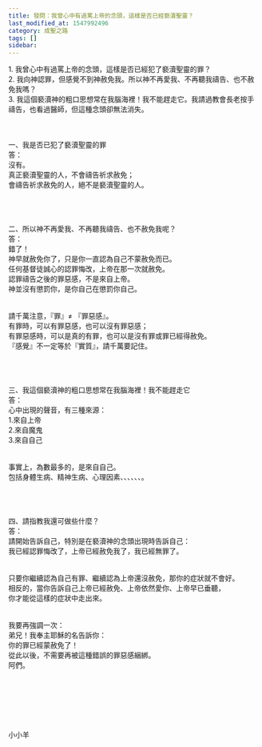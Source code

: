 ```yaml
---
title: 發問：我曾心中有過罵上帝的念頭，這樣是否已經褻瀆聖靈？
last_modified_at: 1547992496
category: 成聖之路
tags: []
sidebar: 
---
```


<p>1.	我曾心中有過罵上帝的念頭，這樣是否已經犯了褻瀆聖靈的罪？<br/>2.	我向神認罪，但感覺不到神赦免我。所以神不再愛我、不再聽我禱告、也不赦免我嗎？<br/>3.	我這個褻瀆神的粗口思想常在我腦海裡！我不能趕走它。我請過教會長老按手禱告，也看過醫師，但這種念頭卻無法消失。<br/><!--more--><br/><br/><br/>一、我是否已犯了褻瀆聖靈的罪<br/>答：<br/>沒有。<br/>真正褻瀆聖靈的人，不會禱告祈求赦免；<br/>會禱告祈求赦免的人，絕不是褻瀆聖靈的人。<br/> <br/><br/><br/><br/>二、所以神不再愛我、不再聽我禱告、也不赦免我呢？<br/>答：<br/>錯了！<br/>神早就赦免你了，只是你一直認為自己不蒙赦免而已。<br/>任何基督徒誠心的認罪悔改，上帝在那一次就赦免。<br/>認罪禱告之後的罪惡感，不是來自上帝。<br/>神並沒有懲罰你，是你自己在懲罰你自己。<br/><br/><br/>請千萬注意，『罪』≠ 『罪惡感』。<br/>有罪時，可以有罪惡感，也可以沒有罪惡感；<br/>有罪惡感時，可以是真的有罪，也可以是沒有罪或罪已經得赦免。<br/>『感覺』不一定等於『實質』，請千萬要記住。<br/> <br/><br/><br/><br/>三、我這個褻瀆神的粗口思想常在我腦海裡！我不能趕走它<br/>答：<br/>心中出現的聲音，有三種來源：<br/>1.來自上帝<br/>2.來自魔鬼<br/>3.來自自己<br/> <br/><br/>事實上，為數最多的，是來自自己。<br/>包括身體生病、精神生病、心理因素、、、、、、。<br/> <br/><br/><br/> <br/>四、請指教我還可做些什麼？<br/>答：<br/>請開始告訴自己，特別是在褻瀆神的念頭出現時告訴自己：<br/>我已經認罪悔改了，上帝已經赦免我了，我已經無罪了。<br/> <br/><br/>只要你繼續認為自己有罪、繼續認為上帝還沒赦免，那你的症狀就不會好。<br/>相反的，當你告訴自己上帝已經赦免、上帝依然愛你、上帝早已垂聽，<br/>你才能從這樣的症狀中走出來。<br/> <br/><br/>我要再強調一次：<br/>弟兄！我奉主耶穌的名告訴你：<br/>你的罪已經蒙赦免了！<br/>從此以後，不需要再被這種錯誤的罪惡感綑綁。<br/>阿們。<br/> <br/><br/><br/><br/><br/><br/><br/>小小羊</p>